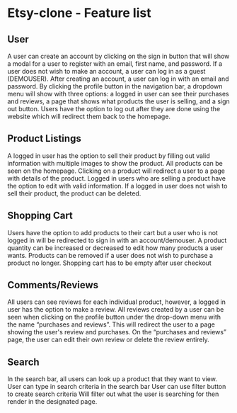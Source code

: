 # Etsy-clone - Feature list 
<h2>User</h2>

A user can create an account by clicking on the sign in button that will show a modal for a user to register with an email, first name, and password.
If a user does not wish to make an account, a user can log in as a guest (DEMOUSER).
After creating an account, a user can log in with an email and password.
By clicking the profile button in the navigation bar, a dropdown menu will show with three options: a logged in user can see their purchases and reviews, a page that shows what products the user is selling, and a sign out button.
Users have the option to log out after they are done using the website which will redirect them back to the homepage.

<h2>Product Listings</h2> 

A logged in user has the option to sell their product by filling out valid information with multiple images to show the product. 
All products can be seen on the homepage.
Clicking on a product will redirect a user to a page with details of the product.
Logged in users who are selling a product have the option to edit with valid information.
If a logged in user does not wish to sell their product, the product can be deleted. 


<h2>Shopping Cart</h2>

Users have the option to add products to their cart but a user who is not logged in will be redirected to sign in with an account/demouser.
A product quantity can be increased or decreased to edit how many products a user wants.
Products can be removed if a user does not wish to purchase a product no longer.
Shopping cart has to be empty after user checkout


<h2>Comments/Reviews</h2>

All users can see reviews for each individual product, however, a logged in user has the option to make a review.
All reviews created by a user can be seen when clicking on the profile button under the drop-down menu with the name “purchases and reviews”. This will redirect the user to a page showing the user's review and purchases.
On the “purchases and reviews” page, the user can edit their own review or delete the review entirely. 

<h2>Search</h2>

In the search bar, all users can look up a product that they want to view. 
User can type in search criteria in the search bar
User can use filter button to create search criteria 
Will filter out what the user is searching for then render in the designated page.
